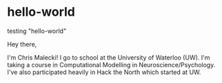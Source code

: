# hello-world
testing "hello-world" 

Hey there,

I'm Chris Malecki! I go to school at the University of Waterloo (UW). I'm taking a course in Computational Modelling in Neuroscience/Psychology. I've also participated heavily in Hack the North which started at UW.
